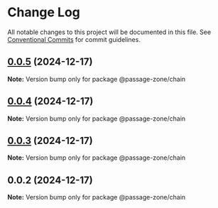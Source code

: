 # Change Log

All notable changes to this project will be documented in this file.
See [Conventional Commits](https://conventionalcommits.org) for commit guidelines.

## [0.0.5](https://github.com/ECHOAD/passagejs/compare/@passage-zone/chain@0.0.4...@passage-zone/chain@0.0.5) (2024-12-17)

**Note:** Version bump only for package @passage-zone/chain

## [0.0.4](https://github.com/ECHOAD/passagejs/compare/@passage-zone/chain@0.0.3...@passage-zone/chain@0.0.4) (2024-12-17)

**Note:** Version bump only for package @passage-zone/chain

## [0.0.3](https://github.com/ECHOAD/passagejs/compare/@passage-zone/chain@0.0.2...@passage-zone/chain@0.0.3) (2024-12-17)

**Note:** Version bump only for package @passage-zone/chain

## 0.0.2 (2024-12-17)

**Note:** Version bump only for package @passage-zone/chain
